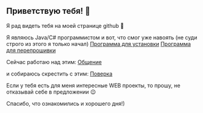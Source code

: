 ## Приветствую тебя! 👋
Я рад видеть тебя на моей странице github 🤘

Я являюсь Java/C# программистом и вот, что смог уже навоять (не суди строго из этого я только начал)
[Программа для установки](https://github.com/megabert3/ProgramForStend)
[Программа для перепрошивки](https://github.com/megabert3/GSM_NBIoT_Module)

Сейчас работаю над этим:
[Общение](https://github.com/megabert3/HDLCprotochol)

и собираюсь скрестить с этим:
[Поверка](https://github.com/megabert3/StendNevaTest)

Если у тебя есть для меня интересные WEB проекты, то прошу, не отказывай себе в предложении 😉

Спасибо, что ознакомились и хорошего дня!)

<!--
**megabert3/megabert3** is a ✨ _special_ ✨ repository because its `README.md` (this file) appears on your GitHub profile.

Here are some ideas to get you started:

- 🔭 I’m currently working on ...
- 🌱 I’m currently learning ...
- 👯 I’m looking to collaborate on ...
- 🤔 I’m looking for help with ...
- 💬 Ask me about ...
- 📫 How to reach me: ...
- 😄 Pronouns: ...
- ⚡ Fun fact: ...
-->
